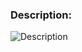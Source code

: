 ### Description:
<img src="http://drive.google.com/uc?export=view&id=1ZZyP6IJtqS8830iPtWejNrGKAPGOQkea" alt="Description">
